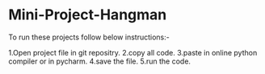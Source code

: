 # Mini-Project-Hangman
To run these projects follow below instructions:-

1.Open project file in git repositry.
2.copy all code.
3.paste in online python compiler or in pycharm.
4.save the file.
5.run the code.
